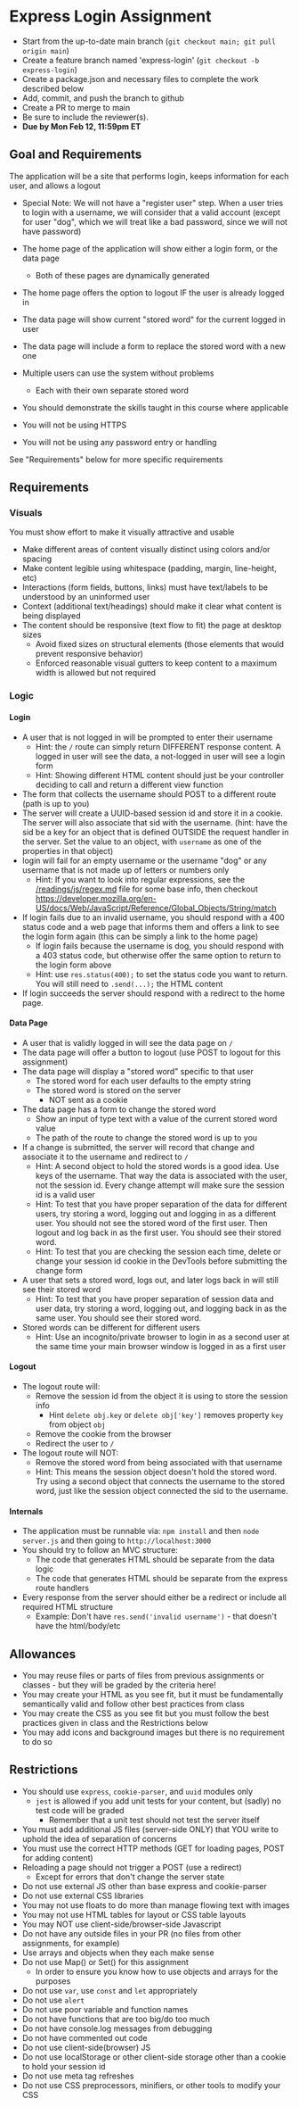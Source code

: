 # Express Login Assignment

* Start from the up-to-date main branch (`git checkout main; git pull origin main`)
* Create a feature branch named 'express-login' (`git checkout -b express-login`)
* Create a package.json and necessary files to complete the work described below
* Add, commit, and push the branch to github
* Create a PR to merge to main
* Be sure to include the reviewer(s).  
* **Due by Mon Feb 12, 11:59pm ET**

## Goal and Requirements

The application will be a site that performs login, keeps information for each user, and allows a logout
- Special Note: We will not have a "register user" step.  When a user tries to login with a username, we will consider that a valid account (except for user "dog", which we will treat like a bad password, since we will not have password)

- The home page of the application will show either a login form, or the data page
  - Both of these pages are dynamically generated
- The home page offers the option to logout IF the user is already logged in
- The data page will show current "stored word" for the current logged in user
- The data page will include a form to replace the stored word with a new one
- Multiple users can use the system without problems
  - Each with their own separate stored word
- You should demonstrate the skills taught in this course where applicable
- You will not be using HTTPS
- You will not be using any password entry or handling

See "Requirements" below for more specific requirements

## Requirements

### Visuals

You must show effort to make it visually attractive and usable
- Make different areas of content visually distinct using colors and/or spacing
- Make content legible using whitespace (padding, margin, line-height, etc)
- Interactions (form fields, buttons, links) must have text/labels to be understood by an uninformed user
- Context (additional text/headings) should make it clear what content is being displayed
- The content should be responsive (text flow to fit) the page at desktop sizes 
  - Avoid fixed sizes on structural elements (those elements that would prevent responsive behavior)
  - Enforced reasonable visual gutters to keep content to a maximum width is allowed but not required

### Logic

#### Login

- A user that is not logged in will be prompted to enter their username
    - Hint: the `/` route can simply return DIFFERENT response content.  A logged in user will see the data, a not-logged in user will see a login form
    - Hint: Showing different HTML content should just be your controller deciding to call and return a different view function
- The form that collects the username should POST to a different route (path is up to you)
- The server will create a UUID-based session id and store it in a cookie.  The server will also associate that sid with the username.  (hint: have the sid be a key for an object that is defined OUTSIDE the request handler in the server.  Set the value to an object, with `username` as one of the properties in that object)
- login will fail for an empty username or the username "dog" or any username that is not made up of letters or numbers only
  - Hint: If you want to look into regular expressions, see the [/readings/js/regex.md](/readings/js/regex.md) file for some base info, then checkout https://developer.mozilla.org/en-US/docs/Web/JavaScript/Reference/Global_Objects/String/match
- If login fails due to an invalid username, you should respond with a 400 status code and a web page that informs them and offers a link to see the login form again (this can be simply a link to the home page)
    - If login fails because the username is dog, you should respond with a 403 status code, but otherwise offer the same option to return to the login form above
    - Hint: use `res.status(400);` to set the status code you want to return.  You will still need to `.send(...);` the HTML content
- If login succeeds the server should respond with a redirect to the home page.

#### Data Page

- A user that is validly logged in will see the data page on `/`
- The data page will offer a button to logout (use POST to logout for this assignment)
- The data page will display a "stored word" specific to that user
  - The stored word for each user defaults to the empty string
  - The stored word is stored on the server
    - NOT sent as a cookie
- The data page has a form to change the stored word
  - Show an input of type text with a value of the current stored word value
  - The path of the route to change the stored word is up to you
- If a change is submitted, the server will record that change and associate it to the username and redirect to `/`
  - Hint: A second object to hold the stored words is a good idea.  Use keys of the username.  That way the data is associated with the user, not the session id. Every change attempt will make sure the session id is a valid user
  - Hint: To test that you have proper separation of the data for different users, try storing a word, logging out and logging in as a different user.  You should not see the stored word of the first user.  Then logout and log back in as the first user.  You should see their stored word.
  - Hint: To test that you are checking the session each time, delete or change your session id cookie in the DevTools before submitting the change form
- A user that sets a stored word, logs out, and later logs back in will still see their stored word
  - Hint: To test that you have proper separation of session data and user data, try storing a word, logging out, and logging back in as the same user.  You should see their stored word.
- Stored words can be different for different users
  - Hint: Use an incognito/private browser to login in as a second user at the same time your main browser window is logged in as a first user

#### Logout

- The logout route will:
  - Remove the session id from the object it is using to store the session info
    - Hint `delete obj.key` or `delete obj['key']` removes property `key` from object `obj`
  - Remove the cookie from the browser
  - Redirect the user to `/`
- The logout route will NOT:
  - Remove the stored word from being associated with that username
  - Hint: This means the session object doesn't hold the stored word.  Try using a second object that connects the username to the stored word, just like the session object connected the sid to the username.

#### Internals

* The application must be runnable via: `npm install` and then `node server.js` and then going to `http://localhost:3000`
* You should try to follow an MVC structure: 
  - The code that generates HTML should be separate from the data logic
  - The code that generates HTML should be separate from the express route handlers
* Every response from the server should either be a redirect or include all required HTML structure
  - Example: Don't have `res.send('invalid username')` - that doesn't have the html/body/etc 

## Allowances
* You may reuse files or parts of files from previous assignments or classes - but they will be graded by the criteria here!
* You may create your HTML as you see fit, but it must be fundamentally semantically valid and follow other best practices from class
* You may create the CSS as you see fit but you must follow the best practices given in class and the Restrictions below
* You may add icons and background images but there is no requirement to do so

## Restrictions
* You should use `express`, `cookie-parser`, and `uuid` modules only
  - `jest` is allowed if you add unit tests for your content, but (sadly) no test code will be graded
    - Remember that a unit test should not test the server itself
* You must add additional JS files (server-side ONLY) that YOU write to uphold the idea of separation of concerns
* You must use the correct HTTP methods (GET for loading pages, POST for adding content)
* Reloading a page should not trigger a POST (use a redirect)
  - Except for errors that don't change the server state
* Do not use external JS other than base express and cookie-parser
* Do not use external CSS libraries
* You may not use floats to do more than manage flowing text with images
* You may not use HTML tables for layout or CSS table layouts
* You may NOT use client-side/browser-side Javascript
* Do not have any outside files in your PR (no files from other assignments, for example)
* Use arrays and objects when they each make sense
* Do not use Map() or Set() for this assignment
  * In order to ensure you know how to use objects and arrays for the purposes
* Do not use `var`, use `const` and `let` appropriately
* Do not use `alert`
* Do not use poor variable and function names
* Do not have functions that are too big/do too much
* Do not have console.log messages from debugging
* Do not have commented out code
* Do not use client-side(browser) JS
* Do not use localStorage or other client-side storage other than a cookie to hold your session id
* Do not use meta tag refreshes
* Do not use CSS preprocessors, minifiers, or other tools to modify your CSS

